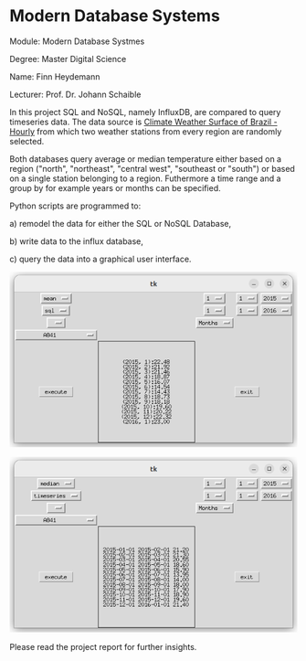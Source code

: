 # Modern Database Systems 

Module: Modern Database Systmes

Degree: Master Digital Science 

Name: Finn Heydemann

Lecturer: Prof. Dr. Johann Schaible 


In this project SQL and NoSQL, namely InfluxDB, are compared to query timeseries data. The data source is [Climate Weather Surface of Brazil - Hourly](https://www.kaggle.com/datasets/PROPPG-PPG/hourly-weather-surface-brazil-southeast-region) from which two weather stations from every region are randomly selected. 

Both databases query average or median temperature either based on a region ("north", "northeast", "central west", "southeast or "south") or based on a single station belonging to a region. Futhermore a time range and a group by for example years or months can be specified. 

Python scripts are programmed to: 

a) remodel the data for either the SQL or NoSQL Database, 

b) write data to the influx database,

c) query the data into a graphical user interface. 

![SQL query monthly mean from 2015 to 2016](./images/SQL_monthly_mean_1516_station.png)

![Timeseries query monthly meidan from 2015 to 2016](./images/timeseries_monthly_median_1516_station.png)


Please read the project report for further insights. 


